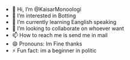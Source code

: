 - 👋 Hi, I’m @KaisarMonoologi
- 👀 I’m interested in Botting
- 🌱 I’m currently learning Eanglish speaking
- 💞️ I’m looking to collaborate on whoever want 
- 📫 How to reach me is send me in mail
- 😄 Pronouns: Im Fine thanks 
- ⚡ Fun fact: im a beginner in politic

<!---
KaisarMonoologi/KaisarMonoologi is a ✨ special ✨ repository because its `README.md` (this file) appears on your GitHub profile.
You can click the Preview link to take a look at your changes.
--->
